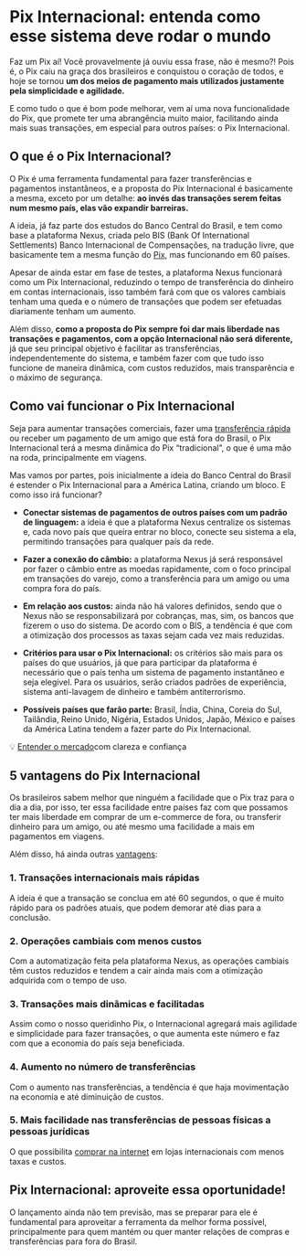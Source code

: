 # Pix Internacional: entenda como esse sistema deve rodar o mundo

Faz um Pix aí! Você provavelmente já ouviu essa frase, não é mesmo?! Pois é, o Pix caiu na graça dos brasileiros e conquistou o coração de todos, e hoje se tornou **um dos meios de pagamento mais utilizados justamente pela simplicidade e agilidade.**

E como tudo o que é bom pode melhorar, vem aí uma nova funcionalidade do Pix, que promete ter uma abrangência muito maior, facilitando ainda mais suas transações, em especial para outros países: o Pix Internacional.

## 

## O que é o Pix Internacional?

O Pix é uma ferramenta fundamental para fazer transferências e pagamentos instantâneos, e a proposta do Pix Internacional é basicamente a mesma, exceto por um detalhe: **ao invés das transações serem feitas num mesmo país, elas vão expandir barreiras.**

A ideia, já faz parte dos estudos do Banco Central do Brasil, e tem como base a plataforma Nexus, criada pelo BIS (Bank Of International Settlements) Banco Internacional de Compensações, na tradução livre, que basicamente tem a mesma função do [Pix](https://meubolso.mercadopago.com.br/pix-e-conta-digital-mais-facilidade-para-sua-rotina-bancaria), mas funcionando em 60 países.

Apesar de ainda estar em fase de testes, a plataforma Nexus funcionará como um Pix Internacional, reduzindo o tempo de transferência do dinheiro em contas internacionais, isso também fará com que os valores cambiais tenham uma queda e o número de transações que podem ser efetuadas diariamente tenham um aumento.

Além disso, **como a proposta do Pix sempre foi dar mais liberdade nas transações e pagamentos, com a opção Internacional não será diferente,** já que seu principal objetivo é facilitar as transferências, independentemente do sistema, e também fazer com que tudo isso funcione de maneira dinâmica, com custos reduzidos, mais transparência e o máximo de segurança.

## Como vai funcionar o Pix Internacional

Seja para aumentar transações comerciais, fazer uma [transferência rápida](https://meubolso.mercadopago.com.br/transferencia-via-pix-ou-codigoqr-no-mercado-pago) ou receber um pagamento de um amigo que está fora do Brasil, o Pix Internacional terá a mesma dinâmica do Pix “tradicional”, o que é uma mão na roda, principalmente em viagens.

Mas vamos por partes, pois inicialmente a ideia do Banco Central do Brasil é estender o Pix Internacional para a América Latina, criando um bloco. E como isso irá funcionar?

- **Conectar sistemas de pagamentos de outros países com um padrão de linguagem:** a ideia é que a plataforma Nexus centralize os sistemas e, cada novo país que queira entrar no bloco, conecte seu sistema a ela, permitindo transações para qualquer país da rede.

- **Fazer a conexão do câmbio:** a plataforma Nexus já será responsável por fazer o câmbio entre as moedas rapidamente, com o foco principal em transações do varejo, como a transferência para um amigo ou uma compra fora do país.

- **Em relação aos custos:** ainda não há valores definidos, sendo que o Nexus não se responsabilizará por cobranças, mas, sim, os bancos que fizerem o uso do sistema. De acordo com o BIS, a tendência é que com a otimização dos processos as taxas sejam cada vez mais reduzidas.

- **Critérios para usar o Pix Internacional:** os critérios são mais para os países do que usuários, já que para participar da plataforma é necessário que o país tenha um sistema de pagamento instantâneo e seja elegível. Para os usuários, serão criados padrões de experiência, sistema anti-lavagem de dinheiro e também antiterrorismo.

- **Possíveis países que farão parte:** Brasil, Índia, China, Coreia do Sul, Tailândia, Reino Unido, Nigéria, Estados Unidos, Japão, México e países da América Latina tendem a fazer parte do Pix Internacional.

💡 [Entender o mercado](https://meubolso.mercadopago.com.br/guia-para-entender-o-mercado)com clareza e confiança

## 5 vantagens do Pix Internacional

Os brasileiros sabem melhor que ninguém a facilidade que o Pix traz para o dia a dia, por isso, ter essa facilidade entre países faz com que possamos ter mais liberdade em comprar de um e-commerce de fora, ou transferir dinheiro para um amigo, ou até mesmo uma facilidade a mais em pagamentos em viagens.

Além disso, há ainda outras [vantagens](https://meubolso.mercadopago.com.br/vantagens-pix-tudo-que-voce-precisa-saber):

### 1. Transações internacionais mais rápidas

A ideia é que a transação se conclua em até 60 segundos, o que é muito rápido para os padrões atuais, que podem demorar até dias para a conclusão.

### 2. Operações cambiais com menos custos

Com a automatização feita pela plataforma Nexus, as operações cambiais têm custos reduzidos e tendem a cair ainda mais com a otimização adquirida com o tempo de uso.

### 3. Transações mais dinâmicas e facilitadas

Assim como o nosso queridinho Pix, o Internacional agregará mais agilidade e simplicidade para fazer transações, o que aumenta este número e faz com que a economia do país seja beneficiada.

### 4. Aumento no número de transferências

Com o aumento nas transferências, a tendência é que haja movimentação na economia e até diminuição de custos.

### 5. Mais facilidade nas transferências de pessoas físicas a pessoas jurídicas

O que possibilita [comprar na internet](https://meubolso.mercadopago.com.br/comprar-pela-internet) em lojas internacionais com menos taxas e custos.

## Pix Internacional: aproveite essa oportunidade!

O lançamento ainda não tem previsão, mas se preparar para ele é fundamental para aproveitar a ferramenta da melhor forma possível, principalmente para quem mantém ou quer manter relações de compras e transferências para fora do Brasil.